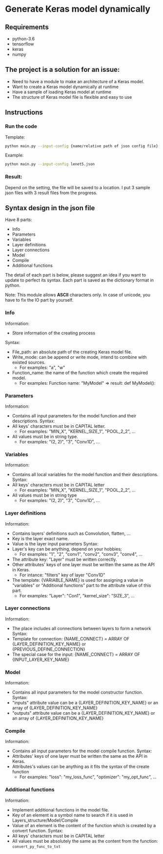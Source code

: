 # Generate Keras model dynamically

## Requirements
- python-3.6
- tensorflow
- keras
- numpy

## The project is a solution for an issue:
- Need to have a module to make an architecture of a Keras model.
- Want to create a Keras model dynamically at runtime
- Have a sample of loading Keras model at runtime
- The structure of Keras model file is flexible and easy to use

## Instructions

### Run the code
Template:
```bash
python main.py --input-config {name/relative path of json config file}
```
Example:
```bash
python main.py --input-config lenet5.json
```

### Result:
Depend on the setting, the file will be saved to a location.
I put 3 sample json files with 3 result files from the progress.

## Syntax design in the json file
Have 8 parts:
- Info
- Parameters
- Variables
- Layer definitions
- Layer connections
- Model
- Compile
- Additional functions

The detail of each part is below, please suggest an idea if you want to update to perfect its syntax.
Each part is saved as the dictionary format in python.

Note: This module allows **ASCII** characters only. In case of unicode, you have to fix the IO part by yourself.

### Info
Information:
- Store information of the creating process

Syntax:
- File_path: an absolute path of the creating Keras model file.
- Write_mode: can be append or write mode, intend to combine with existed sources. 
    - For examples: "a", "w"
- Function_name: the name of the function which create the required model.
    - For examples: Function name: "MyModel" => result: def MyModel():

### Parameters
Information:
- Contains all input parameters for the model function and their descriptions.
Syntax:
- All keys' characters must be in CAPITAL letter.
    - For examples: "MIN_X", "KERNEL_SIZE_1", "POOL_2_2", ...
- All values must be in string type.
    - For examples: "(2, 2)", "3", "Conv1D", ...

### Variables
Information:
- Contains all local variables for the model function and their descriptions.
Syntax:
- All keys' characters must be in CAPITAL letter
    - For examples: "MIN_X", "KERNEL_SIZE_1", "POOL_2_2", ...
- All values must be in string type
    - For examples: "(2, 2)", "3", "Conv1D", ...

### Layer definitions
Information:
- Contains layers' definitions such as Convolution, flatten, ...
- Key is the layer exact name.
- Value is the layer input parameters
Syntax:
- Layer's key can be anything, depend on your hobbies;
    - For examples: "1", "2", "conv1", "conv2", "conv3", "conv4", ...
- The attribute key: "Layer" must be written correctly.
- Other attributes' keys of one layer must be written the same as the API in Keras.
    - For intance: "filters" key of layer "Conv1D"
- The template: {VARIABLE_NAME} is used for assigning a value in "variables" or "Additional functions" part to the attribute value of this part.
    - For examples: "Layer": "Con1", "kernel_size": "SIZE_3", ... 

### Layer connections
Information:
- The place includes all connections between layers to form a network
Syntax:
- Template for connection: {NAME_CONNECT} = ARRAY OF {LAYER_DEFINITION_KEY_NAME} or {PREVIOUS_DEFINE_CONNECTION}
- The special case for the input: {NAME_CONNECT} = ARRAY OF {INPUT_LAYER_KEY_NAME}

### Model
Information:
- Contains all input parameters for the model constructor function.
Syntax:
- "inputs" attribute value can be a {LAYER_DEFINITION_KEY_NAME} or an array of {LAYER_DEFINITION_KEY_NAME}
- "outputs" attribute value can be a {LAYER_DEFINITION_KEY_NAME} or an array of {LAYER_DEFINITION_KEY_NAME}

### Compile
Information:
- Contains all input parameters for the model compile function.
Syntax:
- Attributes' keys of one layer must be written the same as the API in Keras.
- Attributes's values can be anything as it fits the syntax of the create function
    - For examples: "loss": "my_loss_func", "optimizer": "my_opt_func", ...

### Additional functions
Information:
- Implement additional functions in the model file. 
- Key of an element is a symbol name to search if it is used in Layers_structure/Model/Compile
- Value of an element is the content of the function which is created by a convert function.
Syntax:
- All keys' characters must be in CAPITAL letter
- All values must be absolutely the same as the content from the function: ```convert_py_func_to_txt```
